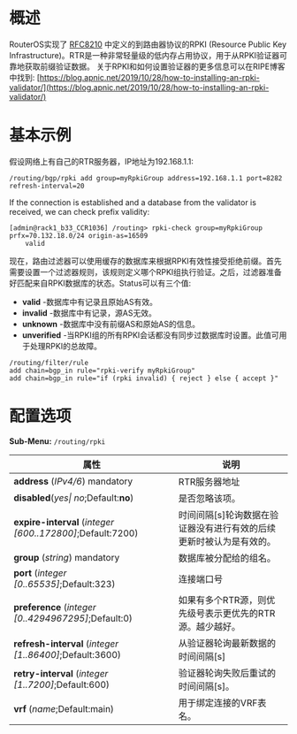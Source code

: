 # 概述

RouterOS实现了 [RFC8210](https://tools.ietf.org/html/rfc8210) 中定义的到路由器协议的RPKI (Resource Public Key Infrastructure)。RTR是一种非常轻量级的低内存占用协议，用于从RPKI验证器可靠地获取前缀验证数据。
关于RPKI和如何设置验证器的更多信息可以在RIPE博客中找到:
[https://blog.apnic.net/2019/10/28/how-to-installing-an-rpki-validator/](https://blog.apnic.net/2019/10/28/how-to-installing-an-rpki-validator/)

# 基本示例

假设网络上有自己的RTR服务器，IP地址为192.168.1.1:

`/routing/bgp/rpki
add group=myRpkiGroup address=192.168.1.1 port=8282 refresh-interval=20`

If the connection is established and a database from the validator is received, we can check prefix validity:

```shell
[admin@rack1_b33_CCR1036] /routing> rpki-check group=myRpkiGroup prfx=70.132.18.0/24 origin-as=16509
    valid
```

现在，路由过滤器可以使用缓存的数据库来根据RPKI有效性接受拒绝前缀。首先需要设置一个过滤器规则，该规则定义哪个RPKI组执行验证。之后，过滤器准备好匹配来自RPKI数据库的状态。Status可以有三个值:

- **valid** -数据库中有记录且原始AS有效。
- **invalid** -数据库中有记录，源AS无效。
- **unknown** -数据库中没有前缀AS和原始AS的信息。
- **unverified** -当RPKI组的所有RPKI会话都没有同步过数据库时设置。此值可用于处理RPKI的总故障。

```shell
/routing/filter/rule
add chain=bgp_in rule="rpki-verify myRpkiGroup"
add chain=bgp_in rule="if (rpki invalid) { reject } else { accept }"
```

# 配置选项

**Sub-Menu:** `/routing/rpki`
 

| 属性                                                       | 说明                                                                |
| ---------------------------------------------------------- | ------------------------------------------------------------------- |
| **address** (_IPv4/6_) mandatory                           | RTR服务器地址                                                       |
| **disabled**(_yes\| no_;Default:**no**)                    | 是否忽略该项。                                                      |
| **expire-interval** (_integer [600..172800]_;Default:7200) | 时间间隔[s]轮询数据在验证器没有进行有效的后续更新时被认为是有效的。 |
| **group** (_string_) mandatory                             | 数据库被分配给的组名。                                              |
| **port** (_integer [0..65535]_;Default:323)                | 连接端口号                                                          |
| **preference** (_integer [0..4294967295]_;Default:0)       | 如果有多个RTR源，则优先级号表示更优先的RTR源。越少越好。            |
| **refresh-interval** (_integer [1..86400]_;Default:3600)   | 从验证器轮询最新数据的时间间隔[s]                                   |
| **retry-interval** (_integer [1..7200]_;Default:600)       | 验证器轮询失败后重试的时间间隔[s]。                                 |
| **vrf** (_name_;Default:main)                              | 用于绑定连接的VRF表名。                                             |
